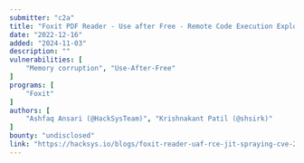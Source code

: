 ```yaml
---
submitter: "c2a"
title: "Foxit PDF Reader - Use after Free - Remote Code Execution Exploit - CVE-2022-28672"
date: "2022-12-16"
added: "2024-11-03"
description: ""
vulnerabilities: [
    "Memory corruption", "Use-After-Free"
]
programs: [
    "Foxit"
]
authors: [
    "Ashfaq Ansari (@HackSysTeam)", "Krishnakant Patil (@shsirk)"
]
bounty: "undisclosed"
link: "https://hacksys.io/blogs/foxit-reader-uaf-rce-jit-spraying-cve-2022-28672"
---
```




